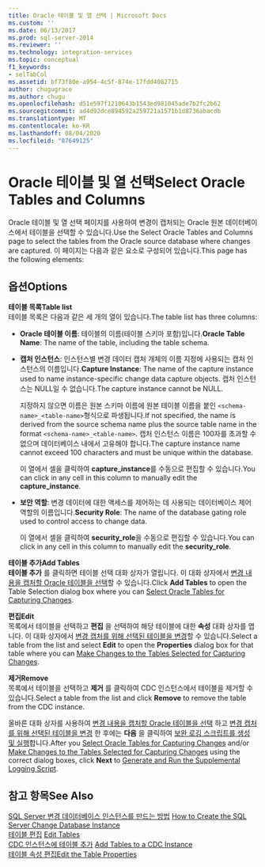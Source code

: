 ```yaml
---
title: Oracle 테이블 및 열 선택 | Microsoft Docs
ms.custom: ''
ms.date: 06/13/2017
ms.prod: sql-server-2014
ms.reviewer: ''
ms.technology: integration-services
ms.topic: conceptual
f1_keywords:
- selTabCol
ms.assetid: bf73f80e-a954-4c5f-874e-17fdd4082715
author: chugugrace
ms.author: chugu
ms.openlocfilehash: d51e597f1210643b1543ed981045ade7b2fc2b62
ms.sourcegitcommit: ad4d92dce894592a259721a1571b1d8736abacdb
ms.translationtype: MT
ms.contentlocale: ko-KR
ms.lasthandoff: 08/04/2020
ms.locfileid: "87649125"
---
```

# <a name="select-oracle-tables-and-columns"></a><span data-ttu-id="e5b97-102">Oracle 테이블 및 열 선택</span><span class="sxs-lookup"><span data-stu-id="e5b97-102">Select Oracle Tables and Columns</span></span>
  <span data-ttu-id="e5b97-103">Oracle 테이블 및 열 선택 페이지를 사용하여 변경이 캡처되는 Oracle 원본 데이터베이스에서 테이블을 선택할 수 있습니다.</span><span class="sxs-lookup"><span data-stu-id="e5b97-103">Use the Select Oracle Tables and Columns page to select the tables from the Oracle source database where changes are captured.</span></span> <span data-ttu-id="e5b97-104">이 페이지는 다음과 같은 요소로 구성되어 있습니다.</span><span class="sxs-lookup"><span data-stu-id="e5b97-104">This page has the following elements:</span></span>  
  
## <a name="options"></a><span data-ttu-id="e5b97-105">옵션</span><span class="sxs-lookup"><span data-stu-id="e5b97-105">Options</span></span>  
 <span data-ttu-id="e5b97-106">**테이블 목록**</span><span class="sxs-lookup"><span data-stu-id="e5b97-106">**Table list**</span></span>  
 <span data-ttu-id="e5b97-107">테이블 목록은 다음과 같은 세 개의 열이 있습니다.</span><span class="sxs-lookup"><span data-stu-id="e5b97-107">The table list has three columns:</span></span>  
  
-   <span data-ttu-id="e5b97-108">**Oracle 테이블 이름**: 테이블의 이름(테이블 스키마 포함)입니다.</span><span class="sxs-lookup"><span data-stu-id="e5b97-108">**Oracle Table Name**: The name of the table, including the table schema.</span></span>  
  
-   <span data-ttu-id="e5b97-109">**캡처 인스턴스**: 인스턴스별 변경 데이터 캡처 개체의 이름 지정에 사용되는 캡처 인스턴스의 이름입니다.</span><span class="sxs-lookup"><span data-stu-id="e5b97-109">**Capture Instance**: The name of the capture instance used to name instance-specific change data capture objects.</span></span> <span data-ttu-id="e5b97-110">캡처 인스턴스는 NULL일 수 없습니다.</span><span class="sxs-lookup"><span data-stu-id="e5b97-110">The capture instance cannot be NULL.</span></span>  
  
     <span data-ttu-id="e5b97-111">지정하지 않으면 이름은 원본 스키마 이름에 원본 테이블 이름을 붙인 `<schema-name>_<table-name>`형식으로 파생됩니다.</span><span class="sxs-lookup"><span data-stu-id="e5b97-111">If not specified, the name is derived from the source schema name plus the source table name in the format `<schema-name>_<table-name>`.</span></span> <span data-ttu-id="e5b97-112">캡처 인스턴스 이름은 100자를 초과할 수 없으며 데이터베이스 내에서 고유해야 합니다.</span><span class="sxs-lookup"><span data-stu-id="e5b97-112">The capture instance name cannot exceed 100 characters and must be unique within the database.</span></span>  
  
     <span data-ttu-id="e5b97-113">이 열에서 셀을 클릭하여 **capture_instance**를 수동으로 편집할 수 있습니다.</span><span class="sxs-lookup"><span data-stu-id="e5b97-113">You can click in any cell in this column to manually edit the **capture_instance**.</span></span>  
  
-   <span data-ttu-id="e5b97-114">**보안 역할**: 변경 데이터에 대한 액세스를 제어하는 데 사용되는 데이터베이스 제어 역할의 이름입니다.</span><span class="sxs-lookup"><span data-stu-id="e5b97-114">**Security Role**: The name of the database gating role used to control access to change data.</span></span>  
  
     <span data-ttu-id="e5b97-115">이 열에서 셀을 클릭하여 **security_role**을 수동으로 편집할 수 있습니다.</span><span class="sxs-lookup"><span data-stu-id="e5b97-115">You can click in any cell in this column to manually edit the **security_role**.</span></span>  
  
 <span data-ttu-id="e5b97-116">**테이블 추가**</span><span class="sxs-lookup"><span data-stu-id="e5b97-116">**Add Tables**</span></span>  
 <span data-ttu-id="e5b97-117">**테이블 추가** 를 클릭하면 테이블 선택 대화 상자가 열립니다. 이 대화 상자에서 [변경 내용을 캡처할 Oracle 테이블을 선택](select-oracle-tables-for-capturing-changes.md)할 수 있습니다.</span><span class="sxs-lookup"><span data-stu-id="e5b97-117">Click **Add Tables** to open the Table Selection dialog box where you can [Select Oracle Tables for Capturing Changes](select-oracle-tables-for-capturing-changes.md).</span></span>  
  
 <span data-ttu-id="e5b97-118">**편집**</span><span class="sxs-lookup"><span data-stu-id="e5b97-118">**Edit**</span></span>  
 <span data-ttu-id="e5b97-119">목록에서 테이블을 선택하고 **편집** 을 선택하여 해당 테이블에 대한 **속성** 대화 상자를 엽니다. 이 대화 상자에서 [변경 캡처를 위해 선택된 테이블을 변경](make-changes-to-the-tables-selected-for-capturing-changes.md)할 수 있습니다.</span><span class="sxs-lookup"><span data-stu-id="e5b97-119">Select a table from the list and select **Edit** to open the **Properties** dialog box for that table where you can [Make Changes to the Tables Selected for Capturing Changes](make-changes-to-the-tables-selected-for-capturing-changes.md).</span></span>  
  
 <span data-ttu-id="e5b97-120">**제거**</span><span class="sxs-lookup"><span data-stu-id="e5b97-120">**Remove**</span></span>  
 <span data-ttu-id="e5b97-121">목록에서 테이블을 선택하고 **제거** 를 클릭하여 CDC 인스턴스에서 테이블을 제거할 수 있습니다.</span><span class="sxs-lookup"><span data-stu-id="e5b97-121">Select a table from the list and click **Remove** to remove the table from the CDC instance.</span></span>  
  
 <span data-ttu-id="e5b97-122">올바른 대화 상자를 사용하여 [변경 내용을 캡처할 Oracle 테이블을 선택](select-oracle-tables-for-capturing-changes.md) 하고 [변경 캡처를 위해 선택된 테이블을 변경](make-changes-to-the-tables-selected-for-capturing-changes.md) 한 후에는 **다음** 을 클릭하여 [보완 로깅 스크립트를 생성 및 실행](generate-and-run-the-supplemental-logging-script.md)합니다.</span><span class="sxs-lookup"><span data-stu-id="e5b97-122">After you [Select Oracle Tables for Capturing Changes](select-oracle-tables-for-capturing-changes.md) and/or [Make Changes to the Tables Selected for Capturing Changes](make-changes-to-the-tables-selected-for-capturing-changes.md) using the correct dialog boxes, click **Next** to [Generate and Run the Supplemental Logging Script](generate-and-run-the-supplemental-logging-script.md).</span></span>  
  
## <a name="see-also"></a><span data-ttu-id="e5b97-123">참고 항목</span><span class="sxs-lookup"><span data-stu-id="e5b97-123">See Also</span></span>  
 <span data-ttu-id="e5b97-124">[SQL Server 변경 데이터베이스 인스턴스를 만드는 방법](how-to-create-the-sql-server-change-database-instance.md) </span><span class="sxs-lookup"><span data-stu-id="e5b97-124">[How to Create the SQL Server Change Database Instance](how-to-create-the-sql-server-change-database-instance.md) </span></span>  
 <span data-ttu-id="e5b97-125">[테이블 편집](edit-tables.md) </span><span class="sxs-lookup"><span data-stu-id="e5b97-125">[Edit Tables](edit-tables.md) </span></span>  
 <span data-ttu-id="e5b97-126">[CDC 인스턴스에 테이블 추가](add-tables-to-a-cdc-instance.md) </span><span class="sxs-lookup"><span data-stu-id="e5b97-126">[Add Tables to a CDC Instance](add-tables-to-a-cdc-instance.md) </span></span>  
 [<span data-ttu-id="e5b97-127">테이블 속성 편집</span><span class="sxs-lookup"><span data-stu-id="e5b97-127">Edit the Table Properties</span></span>](edit-the-table-properties.md)  
  
  
